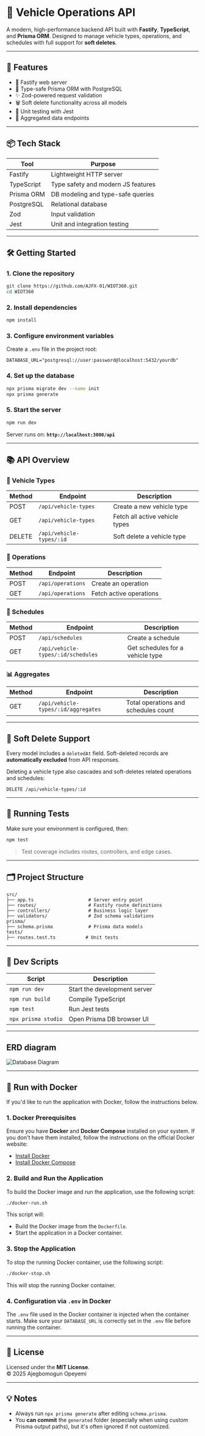 # 🚗 Vehicle Operations API

A modern, high-performance backend API built with **Fastify**, **TypeScript**, and **Prisma ORM**. Designed to manage vehicle types, operations, and schedules with full support for **soft deletes**.

---

## 📌 Features

- 🚀 Fastify web server
- 🧠 Type-safe Prisma ORM with PostgreSQL
- ✨ Zod-powered request validation
- 🗑️ Soft delete functionality across all models
- 🧪 Unit testing with Jest
- 🔄 Aggregated data endpoints

---

## 📦 Tech Stack

| Tool         | Purpose                              |
|--------------|--------------------------------------|
| Fastify      | Lightweight HTTP server              |
| TypeScript   | Type safety and modern JS features   |
| Prisma ORM   | DB modeling and type-safe queries    |
| PostgreSQL   | Relational database                  |
| Zod          | Input validation                     |
| Jest         | Unit and integration testing         |

---

## 🛠️ Getting Started

### 1. Clone the repository

```bash
git clone https://github.com/AJFX-01/WIOT360.git
cd WIOT360
```

### 2. Install dependencies

```bash
npm install
```

### 3. Configure environment variables

Create a `.env` file in the project root:

```env
DATABASE_URL="postgresql://user:password@localhost:5432/yourdb"
```

### 4. Set up the database

```bash
npx prisma migrate dev --name init
npx prisma generate
```

### 5. Start the server

```bash
npm run dev
```

Server runs on: **`http://localhost:3000/api`**

---

## 📚 API Overview

### 🚗 Vehicle Types

| Method | Endpoint                        | Description                       |
|--------|----------------------------------|-----------------------------------|
| POST   | `/api/vehicle-types`            | Create a new vehicle type         |
| GET    | `/api/vehicle-types`            | Fetch all active vehicle types    |
| DELETE | `/api/vehicle-types/:id`        | Soft delete a vehicle type        |

### 🧾 Operations

| Method | Endpoint               | Description               |
|--------|------------------------|---------------------------|
| POST   | `/api/operations`      | Create an operation       |
| GET    | `/api/operations`      | Fetch active operations   |

### 📅 Schedules

| Method | Endpoint                                 | Description                          |
|--------|------------------------------------------|--------------------------------------|
| POST   | `/api/schedules`                         | Create a schedule                    |
| GET    | `/api/vehicle-types/:id/schedules`       | Get schedules for a vehicle type     |

### 📊 Aggregates

| Method | Endpoint                                  | Description                               |
|--------|-------------------------------------------|-------------------------------------------|
| GET    | `/api/vehicle-types/:id/aggregates`       | Total operations and schedules count      |

---

## 🔐 Soft Delete Support

Every model includes a `deletedAt` field. Soft-deleted records are **automatically excluded** from API responses.

Deleting a vehicle type also cascades and soft-deletes related operations and schedules:

```http
DELETE /api/vehicle-types/:id
```

---

## 🧪 Running Tests

Make sure your environment is configured, then:

```bash
npm test
```

> Test coverage includes routes, controllers, and edge cases.

---

## 🗂️ Project Structure

```
src/
├── app.ts                    # Server entry point
├── routes/                   # Fastify route definitions
├── controllers/              # Business logic layer
├── validators/               # Zod schema validations
prisma/
├── schema.prisma             # Prisma data models
tests/
├── routes.test.ts           # Unit tests
```

---

## 🔧 Dev Scripts

| Script              | Description                     |
|---------------------|---------------------------------|
| `npm run dev`       | Start the development server    |
| `npm run build`     | Compile TypeScript              |
| `npm test`          | Run Jest tests                  |
| `npx prisma studio` | Open Prisma DB browser UI       |

---

## ERD diagram
![Database Diagram](./prisma/erd.svg)

---

## 🐳 Run with Docker

If you'd like to run the application with Docker, follow the instructions below.

### 1. Docker Prerequisites

Ensure you have **Docker** and **Docker Compose** installed on your system. If you don't have them installed, follow the instructions on the official Docker website:

- [Install Docker](https://docs.docker.com/get-docker/)
- [Install Docker Compose](https://docs.docker.com/compose/install/)

### 2. Build and Run the Application

To build the Docker image and run the application, use the following script:

```bash
./docker-run.sh
```

This script will:

- Build the Docker image from the `Dockerfile`.
- Start the application in a Docker container.

### 3. Stop the Application

To stop the running Docker container, use the following script:

```bash
./docker-stop.sh
```

This will stop the running Docker container.

### 4. Configuration via `.env` in Docker

The `.env` file used in the Docker container is injected when the container starts. Make sure your `DATABASE_URL` is correctly set in the `.env` file before running the container.

---

## 📄 License

Licensed under the **MIT License**.  
© 2025 Ajegbomogun Opeyemi 

---

## 💡 Notes

- Always run `npx prisma generate` after editing `schema.prisma`.
- You **can commit** the `generated` folder (especially when using custom Prisma output paths), but it's often ignored if not customized.

```